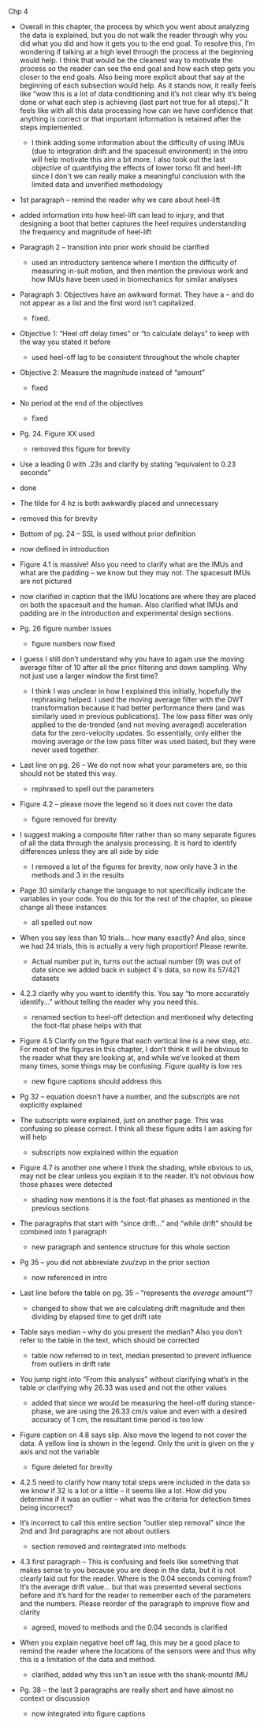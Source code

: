Chp 4

- Overall in this chapter, the process by which you went about analyzing the data is explained, but you do not walk the reader through why you did what you did and how it gets you to the end goal. To resolve this, I’m wondering if talking at a high level through the process at the beginning would help. I think that would be the cleanest way to motivate the process so the reader can see the end goal and how each step gets you closer to the end goals. Also being more explicit about that say at the beginning of each subsection would help. As it stands now, it really feels like “wow this is a lot of data conditioning and it’s not clear why it’s being done or what each step is achieving (last part not true for all steps).” It feels like with all this data processing how can we have confidence that anything is correct or that important information is retained after the steps implemented.
  - I think adding some information about the difficulty of using IMUs (due to integration drift and the spacesuit environment) in the intro will help motivate this aim a bit more. I also took out the last objective of quantifying the effects of  lower torso fit and heel-lift since I don't we can really make a meaningful conclusion with the limited data and unverified methodology
- 1st paragraph – remind the reader why we care about heel-lift 
- added information into how heel-lift can lead to injury, and that designing a boot that better captures the heel requires understanding the frequency and magnitude of heel-lift
- Paragraph 2 – transition into prior work should be clarified

   - used an introductory sentence where I mention the difficulty of measuring in-suit motion, and then mention the previous work and how IMUs have been used in biomechanics for similar analyses
- Paragraph 3: Objectives have an awkward format. They have a – and do not appear as a list and the first word isn’t capitalized.
  
  - fixed. 
- Objective 1: “Heel off delay times” or “to calculate delays” to keep with the way you stated it before
  - used heel-off lag to be consistent throughout the whole chapter
- Objective 2: Measure the magnitude instead of “amount”
  - fixed
- No period at the end of the objectives 
  - fixed
- Pg. 24. Figure XX used
   - removed this figure for brevity
- Use a leading 0 with .23s and clarify by stating “equivalent to 0.23 seconds”
- done
- The tilde for 4 hz is both awkwardly placed and unnecessary
- removed this for brevity
- Bottom of pg. 24 – SSL is used without prior definition
- now defined in introduction
- Figure 4.1 is massive! Also you need to clarify what are the IMUs and what are the padding – we know but they may not. The spacesuit IMUs are not pictured
- now clarified in caption that the IMU locations are where they are placed on both the spacesuit and the human. Also clarified what IMUs and padding are in the introduction and experimental design sections. 
- Pg. 26 figure number issues
   - figure numbers now fixed
- I guess I still don’t understand why you have to again use the moving average filter of 10 after all the prior filtering and down sampling. Why not just use a larger window the first time?
   - I think I was unclear in how I explained this initially, hopefully the rephrasing helped. I used the moving average filter with the DWT transformation because it had better performance there (and was similarly used in previous publications). The low pass filter was only applied to the de-trended (and not moving averaged) acceleration data for the zero-velocity updates. So essentially, only either the moving average or the low pass filter was used based, but they were never used together. 
- Last line on pg. 26 – We do not now what your parameters are, so this should not be stated this way. 
   - rephrased to spell out the parameters
- Figure 4.2 – please move the legend so it does not cover the data
   - figure removed for brevity
- I suggest making a composite filter rather than so many separate figures of all the data through the analysis processing. It is hard to identify differences unless they are all side by side
   - I removed a lot of the figures for brevity, now only have 3 in the methods and 3 in the results 
- Page 30 similarly change the language to not specifically indicate the variables in your code. You do this for the rest of the chapter, so please change all these instances
   - all spelled out now
- When you say less than 10 trials… how many exactly? And also, since we had 24 trials, this is actually a very high proportion! Please rewrite.
   - Actual number put in, turns out the actual number (9) was out of date since we added back in subject 4's data, so now its 57/421 datasets
- 4.2.3 clarify why you want to identify this. You say “to more accurately identify…” without telling the reader why you need this. 
   - renamed section to heel-off detection and mentioned why detecting the foot-flat phase helps with that
- Figure 4.5 Clarify on the figure that each vertical line is a new step, etc. For most of the figures in this chapter, I don’t think it will be obvious to the reader what they are looking at, and while we’ve looked at them many times, some things may be confusing. Figure quality is low res
   - new figure captions should address this
- Pg 32 – equation doesn’t have a number, and the subscripts are not explicitly explained
- The subscripts were explained, just on another page. This was confusing so please correct. I think all these figure edits I am asking for will help
   - subscripts now explained within the equation
- Figure 4.7 is another one where I think the shading, while obvious to us, may not be clear unless you explain it to the reader. It’s not obvious how those phases were detected
   - shading now mentions it is the foot-flat phases as mentioned in the previous sections
- The paragraphs that start with “since drift…” and “while drift” should be combined into 1 paragraph
   - new paragraph and sentence structure for this whole section
- Pg 35 – you did not abbreviate zvu/zvp in the prior section
   - now referenced in intro
- Last line before the table on pg. 35 – “represents the *average* amount”?
   - changed to show that we are calculating drift magnitude and then dividing by elapsed time to get drift rate
- Table says median – why do you present the median? Also you don’t refer to the table in the text, which should be corrected
   - table now referred to in text, median presented to prevent influence from outliers in drift rate
- You jump right into “From this analysis” without clarifying what’s in the table or clarifying why 26.33 was used and not the other values
   - added that since we would be measuring the heel-off during stance-phase, we are using the 26.33 cm/s value and even with a desired accuracy of 1 cm, the resultant time period is too low
- Figure caption on 4.8 says slip. Also move the legend to not cover the data. A yellow line is shown in the legend. Only the unit is given on the y axis and not the variable
   - figure deleted for brevity
- 4.2.5 need to clarify how many total steps were included in the data so we know if 32 is a lot or a little – it seems like a lot. How did you determine if it was an outlier – what was the criteria for detection times being incorrect?
- It’s incorrect to call this entire section “outlier step removal” since the 2nd and 3rd paragraphs are not about outliers
   - section removed and reintegrated into methods
- 4.3 first paragraph – This is confusing and feels like something that makes sense to you because you are deep in the data, but it is not clearly laid out for the reader. Where is the 0.04 seconds coming from? It’s the average drift value… but that was presented several sections before and it’s hard for the reader to remember each of the parameters and the numbers. Please reorder of the paragraph to improve flow and clarity
   - agreed, moved to methods and the 0.04 seconds is clarified 
- When you explain negative heel off lag, this may be a good place to remind the reader where the locations of the sensors were and thus why this is a limitation of the data and method.
   - clarified, added why this isn't an issue with the shank-mountd IMU
- Pg. 38 – the last 3 paragraphs are really short and have almost no context or discussion 
   - now integrated into figure captions